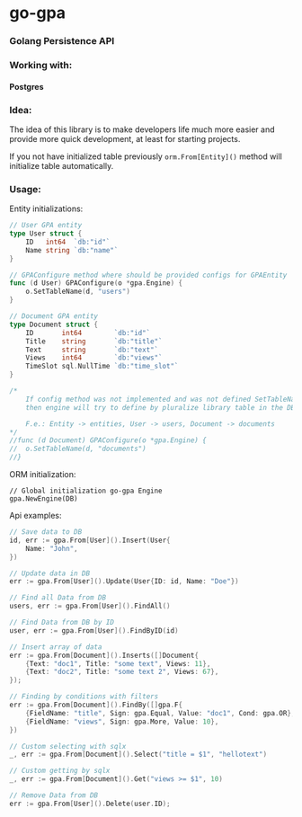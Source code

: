 <h1>go-gpa</h1>
<h3>Golang Persistence API</h3>

<h3>Working with:</h3><h4>Postgres</h2>

<h3>Idea:</h3>

The idea of this library is to make developers life much more easier
and provide more quick development, at least for starting projects.

If you not have initialized table previously  `orm.From[Entity]()` method
will initialize table automatically.

<h3>Usage:</h3>

Entity initializations:
```go
// User GPA entity
type User struct {
	ID   int64  `db:"id"`
	Name string `db:"name"`
}

// GPAConfigure method where should be provided configs for GPAEntity
func (d User) GPAConfigure(o *gpa.Engine) {
	o.SetTableName(d, "users")
}

// Document GPA entity
type Document struct {
	ID       int64        `db:"id"`
	Title    string       `db:"title"`
	Text     string       `db:"text"`
	Views    int64        `db:"views"`
	TimeSlot sql.NullTime `db:"time_slot"`
}

/*
	If config method was not implemented and was not defined SetTableName(...) configuration,
	then engine will try to define by pluralize library table in the DB:

	F.e.: Entity -> entities, User -> users, Document -> documents
*/
//func (d Document) GPAConfigure(o *gpa.Engine) {
//	o.SetTableName(d, "documents")
//}

```

ORM initialization:
```
// Global initialization go-gpa Engine
gpa.NewEngine(DB)
```

Api examples:

```go
// Save data to DB
id, err := gpa.From[User]().Insert(User{
    Name: "John",
})

// Update data in DB
err := gpa.From[User]().Update(User{ID: id, Name: "Doe"})

// Find all Data from DB
users, err := gpa.From[User]().FindAll()

// Find Data from DB by ID
user, err := gpa.From[User]().FindByID(id)

// Insert array of data
err := gpa.From[Document]().Inserts([]Document{
    {Text: "doc1", Title: "some text", Views: 11},
    {Text: "doc2", Title: "some text 2", Views: 67},
});

// Finding by conditions with filters
err := gpa.From[Document]().FindBy([]gpa.F{
    {FieldName: "title", Sign: gpa.Equal, Value: "doc1", Cond: gpa.OR},
    {FieldName: "views", Sign: gpa.More, Value: 10},
})

// Custom selecting with sqlx
_, err := gpa.From[Document]().Select("title = $1", "hellotext")

// Custom getting by sqlx
_, err := gpa.From[Document]().Get("views >= $1", 10)

// Remove Data from DB
err := gpa.From[User]().Delete(user.ID);
```


